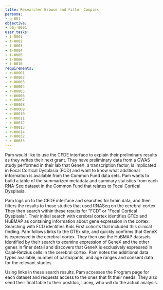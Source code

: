 ```yaml
---
title: Researcher Browse and Filter Complex
persona:
- p-001
objective:
- obj-0001
user_tasks:
- t-0001
- t-0002
- t-0003
- t-0004
- t-0005
- t-0006
- t-0010
requirements:
- r-00001
- r-00002
- r-00003
- r-00004
- r-00005
- r-00006
- r-00007
- r-00008
- r-00009
- r-00010
- r-00011
- r-00012
- r-00013
- r-00014
- r-00032
- r-00033
---
```


Pam would like to use the CFDE interface to explain their preliminary results as they writes their next grant. They have preliminary data from a GWAS study performed in their lab that GeneX, a transcription factor, is implicated in Focal Cortical Dysplasia (FCD) and want to know what additional information is available from the Common Fund data sets.
Pam wants to build a table of the summarized metadata and summary statistics
from each RNA-Seq dataset in the Common Fund that relates to Focal Cortical Dysplasia.

Pam logs on to the CFDE interface and searches for brain data, and then filters the results to those studies that used RNASeq on the cerebral cortex. They then search within these results
for "FCD" or "Focal Cortical Dysplasia".
Their initial search with cerebral cortex identifies GTEx and HuBMAP as containing information about gene expression in the cortex. Searching with FCD identifies Kids First cohorts that included this clinical finding. Pam follows links to the GTEx site, and quickly confirms that GeneX is expressed in the cerebral cortex. They then use the HuBMAP datasets identified by their search to examine expression of GeneX and the other genes in finer detail and discovers that GeneX is exclusively expressed in Cajal–Retzius cells in the cerebral cortex. Pam notes the additional data types available, number of participants, and age ranges and consent data for the relevant studies.

Using links in these search results, Pam accesses the Program
page for each dataset and requests access to the ones that fit their needs. They also send
their final table to their postdoc, Lacey, who will do the actual analysis.

